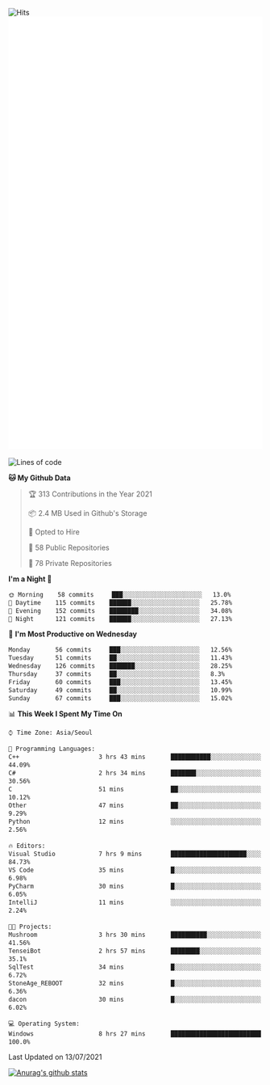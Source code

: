 ![Hits](https://hits.seeyoufarm.com/api/count/incr/badge.svg?url=https%3A%2F%2Fgithub.com%2Fkokose1234&count_bg=%2379C83D&title_bg=%23555555&icon=apple.svg&icon_color=%23E7E7E7&title=hits&edge_flat=false)
<br/>
![Metrics](https://github.com/kokose1234/kokose1234/blob/main/github-metrics.svg)

<!--START_SECTION:waka-->
![Lines of code](https://img.shields.io/badge/From%20Hello%20World%20I%27ve%20Written-13.1%20million%20lines%20of%20code-blue)

**🐱 My Github Data** 

> 🏆 313 Contributions in the Year 2021
 > 
> 📦 2.4 MB Used in Github's Storage 
 > 
> 💼 Opted to Hire
 > 
> 📜 58 Public Repositories 
 > 
> 🔑 78 Private Repositories  
 > 
**I'm a Night 🦉** 

```text
🌞 Morning    58 commits     ███░░░░░░░░░░░░░░░░░░░░░░   13.0% 
🌆 Daytime    115 commits    ██████░░░░░░░░░░░░░░░░░░░   25.78% 
🌃 Evening    152 commits    ████████░░░░░░░░░░░░░░░░░   34.08% 
🌙 Night      121 commits    ██████░░░░░░░░░░░░░░░░░░░   27.13%

```
📅 **I'm Most Productive on Wednesday** 

```text
Monday       56 commits     ███░░░░░░░░░░░░░░░░░░░░░░   12.56% 
Tuesday      51 commits     ██░░░░░░░░░░░░░░░░░░░░░░░   11.43% 
Wednesday    126 commits    ███████░░░░░░░░░░░░░░░░░░   28.25% 
Thursday     37 commits     ██░░░░░░░░░░░░░░░░░░░░░░░   8.3% 
Friday       60 commits     ███░░░░░░░░░░░░░░░░░░░░░░   13.45% 
Saturday     49 commits     ██░░░░░░░░░░░░░░░░░░░░░░░   10.99% 
Sunday       67 commits     ███░░░░░░░░░░░░░░░░░░░░░░   15.02%

```


📊 **This Week I Spent My Time On** 

```text
⌚︎ Time Zone: Asia/Seoul

💬 Programming Languages: 
C++                      3 hrs 43 mins       ███████████░░░░░░░░░░░░░░   44.09% 
C#                       2 hrs 34 mins       ███████░░░░░░░░░░░░░░░░░░   30.56% 
C                        51 mins             ██░░░░░░░░░░░░░░░░░░░░░░░   10.12% 
Other                    47 mins             ██░░░░░░░░░░░░░░░░░░░░░░░   9.29% 
Python                   12 mins             ░░░░░░░░░░░░░░░░░░░░░░░░░   2.56%

🔥 Editors: 
Visual Studio            7 hrs 9 mins        █████████████████████░░░░   84.73% 
VS Code                  35 mins             █░░░░░░░░░░░░░░░░░░░░░░░░   6.98% 
PyCharm                  30 mins             █░░░░░░░░░░░░░░░░░░░░░░░░   6.05% 
IntelliJ                 11 mins             ░░░░░░░░░░░░░░░░░░░░░░░░░   2.24%

🐱‍💻 Projects: 
Mushroom                 3 hrs 30 mins       ██████████░░░░░░░░░░░░░░░   41.56% 
TenseiBot                2 hrs 57 mins       ████████░░░░░░░░░░░░░░░░░   35.1% 
SqlTest                  34 mins             █░░░░░░░░░░░░░░░░░░░░░░░░   6.72% 
StoneAge_REBOOT          32 mins             █░░░░░░░░░░░░░░░░░░░░░░░░   6.36% 
dacon                    30 mins             █░░░░░░░░░░░░░░░░░░░░░░░░   6.02%

💻 Operating System: 
Windows                  8 hrs 27 mins       █████████████████████████   100.0%

```


 Last Updated on 13/07/2021
<!--END_SECTION:waka-->

[![Anurag's github stats](https://github-readme-stats.vercel.app/api?username=kokose1234&theme=dracula)](https://github.com/anuraghazra/github-readme-stats)



	
